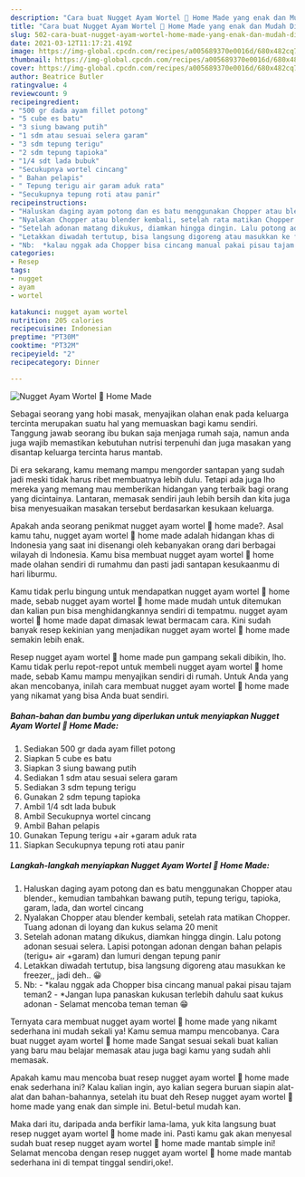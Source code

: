 ```yaml
---
description: "Cara buat Nugget Ayam Wortel 🥕 Home Made yang enak dan Mudah Dibuat"
title: "Cara buat Nugget Ayam Wortel 🥕 Home Made yang enak dan Mudah Dibuat"
slug: 502-cara-buat-nugget-ayam-wortel-home-made-yang-enak-dan-mudah-dibuat
date: 2021-03-12T11:17:21.419Z
image: https://img-global.cpcdn.com/recipes/a005689370e0016d/680x482cq70/nugget-ayam-wortel-🥕-home-made-foto-resep-utama.jpg
thumbnail: https://img-global.cpcdn.com/recipes/a005689370e0016d/680x482cq70/nugget-ayam-wortel-🥕-home-made-foto-resep-utama.jpg
cover: https://img-global.cpcdn.com/recipes/a005689370e0016d/680x482cq70/nugget-ayam-wortel-🥕-home-made-foto-resep-utama.jpg
author: Beatrice Butler
ratingvalue: 4
reviewcount: 9
recipeingredient:
- "500 gr dada ayam fillet potong"
- "5 cube es batu"
- "3 siung bawang putih"
- "1 sdm atau sesuai selera garam"
- "3 sdm tepung terigu"
- "2 sdm tepung tapioka"
- "1/4 sdt lada bubuk"
- "Secukupnya wortel cincang"
- " Bahan pelapis"
- " Tepung terigu air garam aduk rata"
- "Secukupnya tepung roti atau panir"
recipeinstructions:
- "Haluskan daging ayam potong dan es batu menggunakan Chopper atau blender., kemudian tambahkan bawang putih, tepung terigu, tapioka, garam, lada, dan wortel cincang"
- "Nyalakan Chopper atau blender kembali, setelah rata matikan Chopper. Tuang adonan di loyang dan kukus selama 20 menit"
- "Setelah adonan matang dikukus, diamkan hingga dingin. Lalu potong adonan sesuai selera. Lapisi potongan adonan dengan bahan pelapis (terigu+ air +garam) dan lumuri dengan tepung panir"
- "Letakkan diwadah tertutup, bisa langsung digoreng atau masukkan ke freezer,, jadi deh.. 😀"
- "Nb:  *kalau nggak ada Chopper bisa cincang manual pakai pisau tajam teman2 *Jangan lupa panaskan kukusan terlebih dahulu saat kukus adonan Selamat mencoba teman teman 😁"
categories:
- Resep
tags:
- nugget
- ayam
- wortel

katakunci: nugget ayam wortel 
nutrition: 205 calories
recipecuisine: Indonesian
preptime: "PT30M"
cooktime: "PT32M"
recipeyield: "2"
recipecategory: Dinner

---
```



![Nugget Ayam Wortel 🥕 Home Made](https://img-global.cpcdn.com/recipes/a005689370e0016d/680x482cq70/nugget-ayam-wortel-🥕-home-made-foto-resep-utama.jpg)

Sebagai seorang yang hobi masak, menyajikan olahan enak pada keluarga tercinta merupakan suatu hal yang memuaskan bagi kamu sendiri. Tanggung jawab seorang ibu bukan saja menjaga rumah saja, namun anda juga wajib memastikan kebutuhan nutrisi terpenuhi dan juga masakan yang disantap keluarga tercinta harus mantab.

Di era  sekarang, kamu memang mampu mengorder santapan yang sudah jadi meski tidak harus ribet membuatnya lebih dulu. Tetapi ada juga lho mereka yang memang mau memberikan hidangan yang terbaik bagi orang yang dicintainya. Lantaran, memasak sendiri jauh lebih bersih dan kita juga bisa menyesuaikan masakan tersebut berdasarkan kesukaan keluarga. 



Apakah anda seorang penikmat nugget ayam wortel 🥕 home made?. Asal kamu tahu, nugget ayam wortel 🥕 home made adalah hidangan khas di Indonesia yang saat ini disenangi oleh kebanyakan orang dari berbagai wilayah di Indonesia. Kamu bisa membuat nugget ayam wortel 🥕 home made olahan sendiri di rumahmu dan pasti jadi santapan kesukaanmu di hari liburmu.

Kamu tidak perlu bingung untuk mendapatkan nugget ayam wortel 🥕 home made, sebab nugget ayam wortel 🥕 home made mudah untuk ditemukan dan kalian pun bisa menghidangkannya sendiri di tempatmu. nugget ayam wortel 🥕 home made dapat dimasak lewat bermacam cara. Kini sudah banyak resep kekinian yang menjadikan nugget ayam wortel 🥕 home made semakin lebih enak.

Resep nugget ayam wortel 🥕 home made pun gampang sekali dibikin, lho. Kamu tidak perlu repot-repot untuk membeli nugget ayam wortel 🥕 home made, sebab Kamu mampu menyajikan sendiri di rumah. Untuk Anda yang akan mencobanya, inilah cara membuat nugget ayam wortel 🥕 home made yang nikamat yang bisa Anda buat sendiri.

<!--inarticleads1-->

##### Bahan-bahan dan bumbu yang diperlukan untuk menyiapkan Nugget Ayam Wortel 🥕 Home Made:

1. Sediakan 500 gr dada ayam fillet potong
1. Siapkan 5 cube es batu
1. Siapkan 3 siung bawang putih
1. Sediakan 1 sdm atau sesuai selera garam
1. Sediakan 3 sdm tepung terigu
1. Gunakan 2 sdm tepung tapioka
1. Ambil 1/4 sdt lada bubuk
1. Ambil Secukupnya wortel cincang
1. Ambil  Bahan pelapis
1. Gunakan  Tepung terigu +air +garam aduk rata
1. Siapkan Secukupnya tepung roti atau panir




<!--inarticleads2-->

##### Langkah-langkah menyiapkan Nugget Ayam Wortel 🥕 Home Made:

1. Haluskan daging ayam potong dan es batu menggunakan Chopper atau blender., kemudian tambahkan bawang putih, tepung terigu, tapioka, garam, lada, dan wortel cincang
1. Nyalakan Chopper atau blender kembali, setelah rata matikan Chopper. Tuang adonan di loyang dan kukus selama 20 menit
1. Setelah adonan matang dikukus, diamkan hingga dingin. Lalu potong adonan sesuai selera. Lapisi potongan adonan dengan bahan pelapis (terigu+ air +garam) dan lumuri dengan tepung panir
1. Letakkan diwadah tertutup, bisa langsung digoreng atau masukkan ke freezer,, jadi deh.. 😀
1. Nb:  - *kalau nggak ada Chopper bisa cincang manual pakai pisau tajam teman2 - *Jangan lupa panaskan kukusan terlebih dahulu saat kukus adonan - Selamat mencoba teman teman 😁




Ternyata cara membuat nugget ayam wortel 🥕 home made yang nikamt sederhana ini mudah sekali ya! Kamu semua mampu mencobanya. Cara buat nugget ayam wortel 🥕 home made Sangat sesuai sekali buat kalian yang baru mau belajar memasak atau juga bagi kamu yang sudah ahli memasak.

Apakah kamu mau mencoba buat resep nugget ayam wortel 🥕 home made enak sederhana ini? Kalau kalian ingin, ayo kalian segera buruan siapin alat-alat dan bahan-bahannya, setelah itu buat deh Resep nugget ayam wortel 🥕 home made yang enak dan simple ini. Betul-betul mudah kan. 

Maka dari itu, daripada anda berfikir lama-lama, yuk kita langsung buat resep nugget ayam wortel 🥕 home made ini. Pasti kamu gak akan menyesal sudah buat resep nugget ayam wortel 🥕 home made mantab simple ini! Selamat mencoba dengan resep nugget ayam wortel 🥕 home made mantab sederhana ini di tempat tinggal sendiri,oke!.

